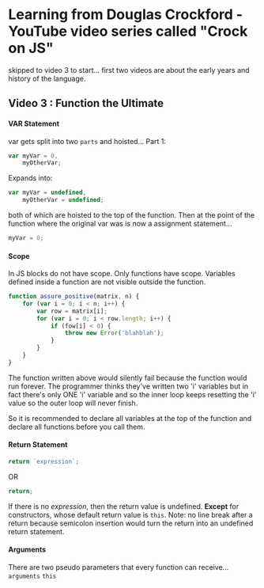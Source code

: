 # Learning from Douglas Crockford - YouTube video series called "Crock on JS"

skipped to video 3 to start... first two videos are about the early years and history of the language.

## Video 3 : Function the Ultimate
#### VAR Statement

var gets split into two `parts` and hoisted...
Part 1:
```js
var myVar = 0,
	myOtherVar;
```
Expands into:
```js
var myVar = undefined,
	myOtherVar = undefined;
```
both of which are hoisted to the top of the function.
Then at the point of the function where the original var was is now a assignment statement...
```js
myVar = 0;
```
#### Scope
In JS blocks do not have scope. Only functions have scope.
Variables defined inside a function are not visible outside the function.
```js
function assure_positive(matrix, n) {
	for (var i = 0; i < n; i++) {
		var row = matrix[i];
		for (var i = 0; i < row.length; i++) {
			if (fow[i] < 0) {
				throw new Error('blahblah');
			}
		}
	}
}
```
The function written above would silently fail because the function would run forever. The programmer thinks they've written two 'i' variables but in fact there's only ONE 'i' variable and so the inner loop keeps resetting the 'i' value so the outer loop will never finish.

So it is recommended to declare all variables at the top of the function and declare all functions before you call them.

#### Return Statement
```js
return `expression`;
```
OR
```js
return;
```
If there is no *expression*, then the return value is undefined.
**Except** for constructors, whose default return value is `this`.
Note: no line break after a return because semicolon insertion would turn the return into an undefined return statement.

#### Arguments
There are two pseudo parameters that every function can receive...
`arguments`
`this`

